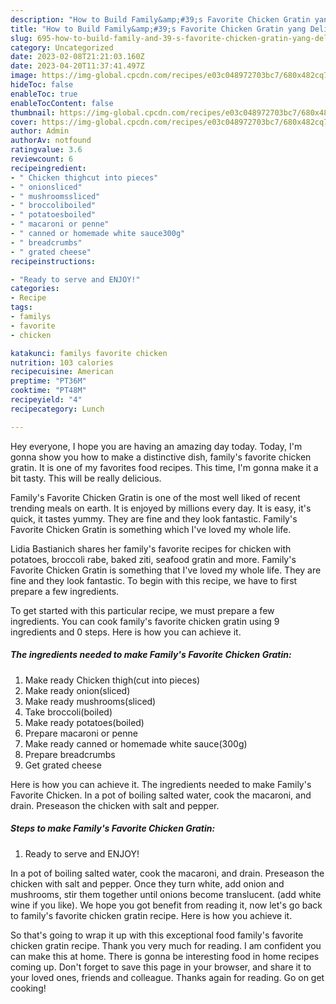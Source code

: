 ```yaml
---
description: "How to Build Family&amp;#39;s Favorite Chicken Gratin yang Delicious"
title: "How to Build Family&amp;#39;s Favorite Chicken Gratin yang Delicious"
slug: 695-how-to-build-family-and-39-s-favorite-chicken-gratin-yang-delicious
category: Uncategorized
date: 2023-02-08T21:21:03.160Z
date: 2023-04-20T11:37:41.497Z
image: https://img-global.cpcdn.com/recipes/e03c048972703bc7/680x482cq70/familys-favorite-chicken-gratin-recipe-main-photo.jpg
hideToc: false
enableToc: true
enableTocContent: false
thumbnail: https://img-global.cpcdn.com/recipes/e03c048972703bc7/680x482cq70/familys-favorite-chicken-gratin-recipe-main-photo.jpg
cover: https://img-global.cpcdn.com/recipes/e03c048972703bc7/680x482cq70/familys-favorite-chicken-gratin-recipe-main-photo.jpg
author: Admin
authorAv: notfound
ratingvalue: 3.6
reviewcount: 6
recipeingredient:
- " Chicken thighcut into pieces"
- " onionsliced"
- " mushroomssliced"
- " broccoliboiled"
- " potatoesboiled"
- " macaroni or penne"
- " canned or homemade white sauce300g"
- " breadcrumbs"
- " grated cheese"
recipeinstructions:

- "Ready to serve and ENJOY!"
categories:
- Recipe
tags:
- familys
- favorite
- chicken

katakunci: familys favorite chicken 
nutrition: 103 calories
recipecuisine: American
preptime: "PT36M"
cooktime: "PT48M"
recipeyield: "4"
recipecategory: Lunch

---
```



Hey everyone, I hope you are having an amazing day today. Today, I'm gonna show you how to make a distinctive dish, family&#39;s favorite chicken gratin. It is one of my favorites food recipes. This time, I'm gonna make it a bit tasty. This will be really delicious.

Family&#39;s Favorite Chicken Gratin is one of the most well liked of recent trending meals on earth. It is enjoyed by millions every day. It is easy, it's quick, it tastes yummy. They are fine and they look fantastic. Family&#39;s Favorite Chicken Gratin is something which I've loved my whole life.

Lidia Bastianich shares her family&#39;s favorite recipes for chicken with potatoes, broccoli rabe, baked ziti, seafood gratin and more. Family&#39;s Favorite Chicken Gratin is something that I&#39;ve loved my whole life. They are fine and they look fantastic. To begin with this recipe, we have to first prepare a few ingredients.


To get started with this particular recipe, we must prepare a few ingredients. You can cook family&#39;s favorite chicken gratin using 9 ingredients and 0 steps. Here is how you can achieve it.

<!--inarticleads1-->

##### The ingredients needed to make Family&#39;s Favorite Chicken Gratin:

1. Make ready  Chicken thigh(cut into pieces)
1. Make ready  onion(sliced)
1. Make ready  mushrooms(sliced)
1. Take  broccoli(boiled)
1. Make ready  potatoes(boiled)
1. Prepare  macaroni or penne
1. Make ready  canned or homemade white sauce(300g)
1. Prepare  breadcrumbs
1. Get  grated cheese


Here is how you can achieve it. The ingredients needed to make Family&#39;s Favorite Chicken. In a pot of boiling salted water, cook the macaroni, and drain. Preseason the chicken with salt and pepper. 

<!--inarticleads2-->

##### Steps to make Family&#39;s Favorite Chicken Gratin:


1. Ready to serve and ENJOY!

In a pot of boiling salted water, cook the macaroni, and drain. Preseason the chicken with salt and pepper. Once they turn white, add onion and mushrooms, stir them together until onions become translucent. (add white wine if you like). We hope you got benefit from reading it, now let&#39;s go back to family&#39;s favorite chicken gratin recipe. Here is how you achieve it. 

So that's going to wrap it up with this exceptional food family&#39;s favorite chicken gratin recipe. Thank you very much for reading. I am confident you can make this at home. There is gonna be interesting food in home recipes coming up. Don't forget to save this page in your browser, and share it to your loved ones, friends and colleague. Thanks again for reading. Go on get cooking!
